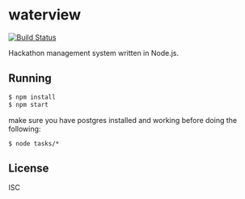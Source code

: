 # waterview

[![Build Status](https://travis-ci.org/HackDFW/waterview.svg)](https://travis-ci.org/HackDFW/waterview)

Hackathon management system written in Node.js.

## Running

```bash
$ npm install
$ npm start
```

make sure you have postgres installed and working before doing the following:

```
$ node tasks/*
```

## License

ISC


